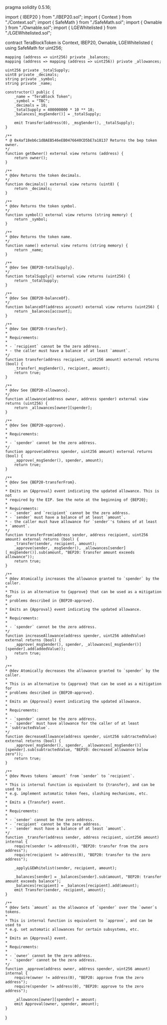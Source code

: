 pragma solidity 0.5.16;

import { IBEP20 } from "./IBEP20.sol";
import { Context } from "./Context.sol";
import { SafeMath } from "./SafeMath.sol";
import { Ownable } from "./Ownable.sol";
import { LGEWhitelisted } from "./LGEWhitelisted.sol";

contract TeraBlockToken is Context, IBEP20, Ownable, LGEWhitelisted {
    using SafeMath for uint256;

    mapping (address => uint256) private _balances;
    mapping (address => mapping (address => uint256)) private _allowances;

    uint256 private _totalSupply;
    uint8 private _decimals;
    string private _symbol;
    string private _name;

    constructor() public {
        _name = "TeraBlock Token";
        _symbol = "TBC";
        _decimals = 18;
        _totalSupply = 400000000 * 10 ** 18;
        _balances[_msgSender()] = _totalSupply;

        emit Transfer(address(0), _msgSender(), _totalSupply);
    }

    /**
    * @ 0x4af18eb6c1dBAEB546eEB0476640CD5bE7a18137 Returns the bep token owner.
    */
    function getOwner() external view returns (address) {
        return owner();
    }

    /**
    * @dev Returns the token decimals.
    */
    function decimals() external view returns (uint8) {
        return _decimals;
    }

    /**
    * @dev Returns the token symbol.
    */
    function symbol() external view returns (string memory) {
        return _symbol;
    }

    /**
    * @dev Returns the token name.
    */
    function name() external view returns (string memory) {
        return _name;
    }

    /**
    * @dev See {BEP20-totalSupply}.
    */
    function totalSupply() external view returns (uint256) {
        return _totalSupply;
    }

    /**
    * @dev See {BEP20-balanceOf}.
    */
    function balanceOf(address account) external view returns (uint256) {
        return _balances[account];
    }

    /**
    * @dev See {BEP20-transfer}.
    *
    * Requirements:
    *
    * - `recipient` cannot be the zero address.
    * - the caller must have a balance of at least `amount`.
    */
    function transfer(address recipient, uint256 amount) external returns (bool) {
        _transfer(_msgSender(), recipient, amount);
        return true;
    }

    /**
    * @dev See {BEP20-allowance}.
    */
    function allowance(address owner, address spender) external view returns (uint256) {
        return _allowances[owner][spender];
    }

    /**
    * @dev See {BEP20-approve}.
    *
    * Requirements:
    *
    * - `spender` cannot be the zero address.
    */
    function approve(address spender, uint256 amount) external returns (bool) {
        _approve(_msgSender(), spender, amount);
        return true;
    }

    /**
    * @dev See {BEP20-transferFrom}.
    *
    * Emits an {Approval} event indicating the updated allowance. This is not
    * required by the EIP. See the note at the beginning of {BEP20};
    *
    * Requirements:
    * - `sender` and `recipient` cannot be the zero address.
    * - `sender` must have a balance of at least `amount`.
    * - the caller must have allowance for `sender`'s tokens of at least
    * `amount`.
    */
    function transferFrom(address sender, address recipient, uint256 amount) external returns (bool) {
        _transfer(sender, recipient, amount);
        _approve(sender, _msgSender(), _allowances[sender][_msgSender()].sub(amount, "BEP20: transfer amount exceeds allowance"));
        return true;
    }

    /**
    * @dev Atomically increases the allowance granted to `spender` by the caller.
    *
    * This is an alternative to {approve} that can be used as a mitigation for
    * problems described in {BEP20-approve}.
    *
    * Emits an {Approval} event indicating the updated allowance.
    *
    * Requirements:
    *
    * - `spender` cannot be the zero address.
    */
    function increaseAllowance(address spender, uint256 addedValue) external returns (bool) {
        _approve(_msgSender(), spender, _allowances[_msgSender()][spender].add(addedValue));
        return true;
    }

    /**
    * @dev Atomically decreases the allowance granted to `spender` by the caller.
    *
    * This is an alternative to {approve} that can be used as a mitigation for
    * problems described in {BEP20-approve}.
    *
    * Emits an {Approval} event indicating the updated allowance.
    *
    * Requirements:
    *
    * - `spender` cannot be the zero address.
    * - `spender` must have allowance for the caller of at least
    * `subtractedValue`.
    */
    function decreaseAllowance(address spender, uint256 subtractedValue) external returns (bool) {
        _approve(_msgSender(), spender, _allowances[_msgSender()][spender].sub(subtractedValue, "BEP20: decreased allowance below zero"));
        return true;
    }

    /**
    * @dev Moves tokens `amount` from `sender` to `recipient`.
    *
    * This is internal function is equivalent to {transfer}, and can be used to
    * e.g. implement automatic token fees, slashing mechanisms, etc.
    *
    * Emits a {Transfer} event.
    *
    * Requirements:
    *
    * - `sender` cannot be the zero address.
    * - `recipient` cannot be the zero address.
    * - `sender` must have a balance of at least `amount`.
    */
    function _transfer(address sender, address recipient, uint256 amount) internal {
        require(sender != address(0), "BEP20: transfer from the zero address");
        require(recipient != address(0), "BEP20: transfer to the zero address");

        _applyLGEWhitelist(sender, recipient, amount);

        _balances[sender] = _balances[sender].sub(amount, "BEP20: transfer amount exceeds balance");
        _balances[recipient] = _balances[recipient].add(amount);
        emit Transfer(sender, recipient, amount);
    }

    /**
    * @dev Sets `amount` as the allowance of `spender` over the `owner`s tokens.
    *
    * This is internal function is equivalent to `approve`, and can be used to
    * e.g. set automatic allowances for certain subsystems, etc.
    *
    * Emits an {Approval} event.
    *
    * Requirements:
    *
    * - `owner` cannot be the zero address.
    * - `spender` cannot be the zero address.
    */
    function _approve(address owner, address spender, uint256 amount) internal {
        require(owner != address(0), "BEP20: approve from the zero address");
        require(spender != address(0), "BEP20: approve to the zero address");

        _allowances[owner][spender] = amount;
        emit Approval(owner, spender, amount);
    }
}
